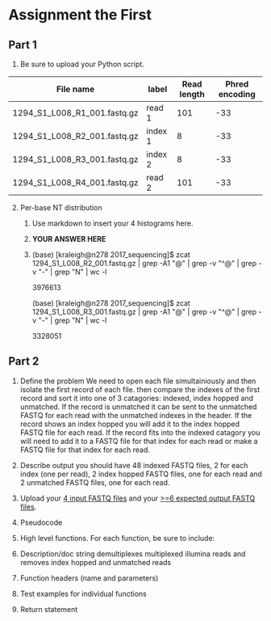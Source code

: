 # Assignment the First

## Part 1
1. Be sure to upload your Python script.

| File name | label | Read length | Phred encoding |
|---|---|---|---|
| 1294_S1_L008_R1_001.fastq.gz | read 1 | 101 | -33 |
| 1294_S1_L008_R2_001.fastq.gz | index 1 | 8 | -33 |
| 1294_S1_L008_R3_001.fastq.gz | index 2 | 8 | -33 |
| 1294_S1_L008_R4_001.fastq.gz | read 2 | 101 | -33 |

2. Per-base NT distribution
    1. Use markdown to insert your 4 histograms here.
    2. **YOUR ANSWER HERE**
    3.  (base) [kraleigh@n278 2017_sequencing]$ zcat 1294_S1_L008_R2_001.fastq.gz | grep -A1 "@" | grep -v "^@" | grep -v "-" | grep "N" | wc -l
        
        3976613
        
        (base) [kraleigh@n278 2017_sequencing]$ zcat 1294_S1_L008_R3_001.fastq.gz | grep -A1 "@" | grep -v "^@" | grep -v "-" | grep "N" | wc -l
        
        3328051
    
## Part 2
1. Define the problem
 We need to open each file simultainiously and then isolate the first record of each file. then compare the indexes of the first record and sort it into one of 3 catagories: indexed, index hopped and unmatched. If the record is unmatched it can be sent to the unmatched FASTQ for each read with the unmatched indexes in the header. If the record shows an index hopped you will add it to the index hopped FASTQ file for each read. If the record fits into the indexed catagory you will need to add it to a FASTQ file for that index for each read or make a FASTQ file for that index for each read.
2. Describe output
you should have 48 indexed FASTQ files, 2 for each index (one per read), 2 index hopped FASTQ files, one for each read and 2 unmatched FASTQ files, one for each read. 
3. Upload your [4 input FASTQ files](../TEST-input_FASTQ) and your [>=6 expected output FASTQ files](../TEST-output_FASTQ).
4. Pseudocode
5. High level functions. For each function, be sure to include:
1. Description/doc string
demultiplexes multiplexed illumina reads and removes index hopped and unmatched reads 
2. Function headers (name and parameters)

3. Test examples for individual functions
4. Return statement